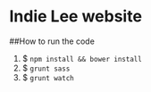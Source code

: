 # Indie Lee website

##How to run the code
1. $ ``` npm install && bower install ```
2. $ ``` grunt sass ```
3. $ ``` grunt watch ```